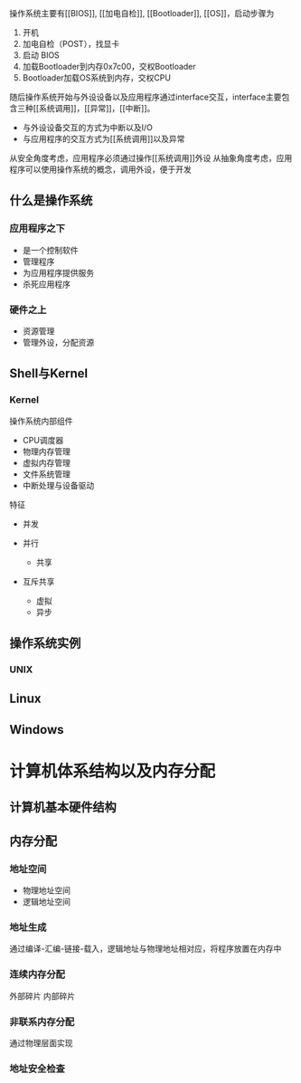 
操作系统主要有[[BIOS]], [[加电自检]], [[Bootloader]], [[OS]]，启动步骤为

1. 开机
2. 加电自检（POST），找显卡
3. 启动 BIOS
4. 加载Bootloader到内存0x7c00，交权Bootloader
5. Bootloader加载OS系统到内存，交权CPU

随后操作系统开始与外设设备以及应用程序通过interface交互，interface主要包含三种[[系统调用]]，[[异常]]，[[中断]]。

- 与外设设备交互的方式为中断以及I/O
- 与应用程序的交互方式为[[系统调用]]以及异常

从安全角度考虑，应用程序必须通过操作[[系统调用]]外设
从抽象角度考虑，应用程序可以使用操作系统的概念，调用外设，便于开发







## 什么是操作系统

### 应用程序之下

* 是一个控制软件
* 管理程序
* 为应用程序提供服务
* 杀死应用程序

### 硬件之上

* 资源管理
* 管理外设，分配资源

## Shell与Kernel

### Kernel

操作系统内部组件

* CPU调度器
* 物理内存管理
* 虚拟内存管理
* 文件系统管理
* 中断处理与设备驱动

特征

* 并发
 * 并行
	* 共享

* 互斥共享
	* 虚拟
	* 异步
	
## 操作系统实例

### UNIX

## Linux

## Windows



# 计算机体系结构以及内存分配

## 计算机基本硬件结构

## 内存分配

### 地址空间

- 物理地址空间
- 逻辑地址空间

### 地址生成

通过编译-汇编-链接-载入，逻辑地址与物理地址相对应，将程序放置在内存中

### 连续内存分配

外部碎片
内部碎片

### 非联系内存分配


通过物理层面实现

### 地址安全检查